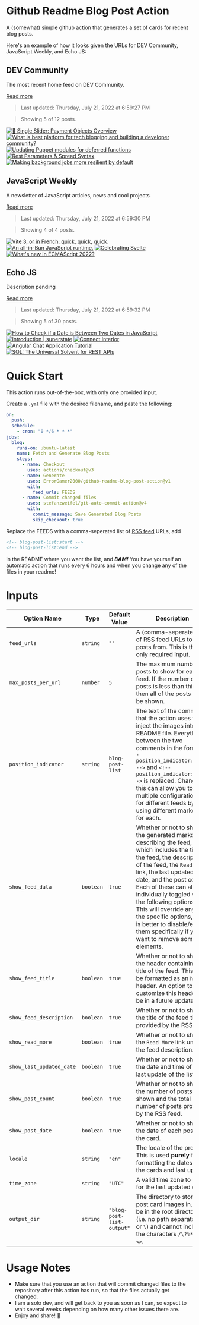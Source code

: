 # Github Readme Blog Post Action

A (somewhat) simple github action that generates a set of cards for recent blog posts.

Here's an example of how it looks given the URLs for DEV Community, JavaScript Weekly, and Echo JS:

<!-- post-list:start -->
## DEV Community

The most recent home feed on DEV Community.

[Read more](https://dev.to)
> Last updated: Thursday, July 21, 2022 at 6:59:27 PM

> Showing 5 of 12 posts.

[![🍔 Single Slider: Payment Objects Overview](https://raw.githubusercontent.com/ErrorGamer2000/github-readme-blog-post-action/main/generated_files/DEV_Community/🍔_Single_Slider__Payment_Objects_Overview.svg)](https://dev.to/stripe/single-slider-payment-objects-overview-a0d)
[![What is best platform for tech blogging and building a developer community?](https://raw.githubusercontent.com/ErrorGamer2000/github-readme-blog-post-action/main/generated_files/DEV_Community/What_is_best_platform_for_tech_blogging_and_building_a_developer_community_.svg)](https://dev.to/mwanjemike/what-is-best-platform-for-tech-blogging-and-building-a-developer-community-5ho2)
[![Updating Puppet modules for deferred functions](https://raw.githubusercontent.com/ErrorGamer2000/github-readme-blog-post-action/main/generated_files/DEV_Community/Updating_Puppet_modules_for_deferred_functions.svg)](https://dev.to/puppet/updating-puppet-modules-for-deferred-functions-5d6k)
[![Rest Parameters & Spread Syntax](https://raw.githubusercontent.com/ErrorGamer2000/github-readme-blog-post-action/main/generated_files/DEV_Community/Rest_Parameters___Spread_Syntax.svg)](https://dev.to/irajbhinde/rest-parameters-spread-syntax-2k92)
[![Making background jobs more resilient by default](https://raw.githubusercontent.com/ErrorGamer2000/github-readme-blog-post-action/main/generated_files/DEV_Community/Making_background_jobs_more_resilient_by_default.svg)](https://dev.to/aha/making-background-jobs-more-resilient-by-default-127l)


## JavaScript Weekly

A newsletter of JavaScript articles, news and cool projects

[Read more](https://javascriptweekly.com/)
> Last updated: Thursday, July 21, 2022 at 6:59:30 PM

> Showing 4 of 4 posts.

[![Vite 3, or in French: quick, quick, quick.](https://raw.githubusercontent.com/ErrorGamer2000/github-readme-blog-post-action/main/generated_files/JavaScript_Weekly/Vite_3__or_in_French__quick__quick__quick..svg)](https://javascriptweekly.com/issues/598)
[![An all-in-Bun JavaScript runtime.](https://raw.githubusercontent.com/ErrorGamer2000/github-readme-blog-post-action/main/generated_files/JavaScript_Weekly/An_all-in-Bun_JavaScript_runtime..svg)](https://javascriptweekly.com/issues/597)
[![Celebrating Svelte](https://raw.githubusercontent.com/ErrorGamer2000/github-readme-blog-post-action/main/generated_files/JavaScript_Weekly/Celebrating_Svelte.svg)](https://javascriptweekly.com/issues/596)
[![What's new in ECMAScript 2022?](https://raw.githubusercontent.com/ErrorGamer2000/github-readme-blog-post-action/main/generated_files/JavaScript_Weekly/What's_new_in_ECMAScript_2022_.svg)](https://javascriptweekly.com/issues/595)


## Echo JS

Description pending

[Read more](
http://www.echojs.com
)
> Last updated: Thursday, July 21, 2022 at 6:59:32 PM

> Showing 5 of 30 posts.

[![How to Check if a Date is Between Two Dates in JavaScript](https://raw.githubusercontent.com/ErrorGamer2000/github-readme-blog-post-action/main/generated_files/_Echo_JS_/How_to_Check_if_a_Date_is_Between_Two_Dates_in_JavaScript.svg)](
https://masteringjs.io/tutorials/fundamentals/check-date-between-two-dates
)
[![Introduction | superstate](https://raw.githubusercontent.com/ErrorGamer2000/github-readme-blog-post-action/main/generated_files/_Echo_JS_/Introduction___superstate.svg)](https://superstate.dev/)
[![Connect Interior](https://raw.githubusercontent.com/ErrorGamer2000/github-readme-blog-post-action/main/generated_files/_Echo_JS_/Connect_Interior.svg)](https://connectinterior.com/)
[![Angular Chat Application Tutorial](https://raw.githubusercontent.com/ErrorGamer2000/github-readme-blog-post-action/main/generated_files/_Echo_JS_/Angular_Chat_Application_Tutorial.svg)](https://metered.hashnode.dev/angular-chat-application-tutorial)
[![SQL: The Universal Solvent for REST APIs](https://raw.githubusercontent.com/ErrorGamer2000/github-readme-blog-post-action/main/generated_files/_Echo_JS_/SQL__The_Universal_Solvent_for_REST_APIs.svg)](https://www.oreilly.com/radar/sql-the-universal-solvent-for-rest-apis/)


<!-- post-list:end -->

# Quick Start

This action runs out-of-the-box, with only one provided input.

Create a `.yml` file with the desired filename, and paste the following:

```yml
on:
  push:
  schedule:
    - cron: "0 */6 * * *"
jobs:
  blog:
    runs-on: ubuntu-latest
    name: Fetch and Generate Blog Posts
    steps:
      - name: Checkout
        uses: actions/checkout@v3
      - name: Generate
        uses: ErrorGamer2000/github-readme-blog-post-action@v1
        with:
          feed_urls: FEEDS
      - name: Commit changed files
        uses: stefanzweifel/git-auto-commit-action@v4
        with:
          commit_message: Save Generated Blog Posts
          skip_checkout: true
```

Replace the FEEDS with a comma-seperated list of [RSS feed](https://rss.com/blog/how-do-rss-feeds-work/) URLs, add

```md
<!-- blog-post-list:start -->
<!-- blog-post-list:end -->
```

in the README where you want the list, and **_BAM!_** You have yourself an automatic action that runs every 6 hours and when you change any of the files in your readme!

# Inputs

<table>
  <thead>
    <tr>
      <th>Option Name</th>
      <th>Type</th>
      <th>Default Value</th>
      <th>Description</th>
    </tr>
  </thead>
  <tbody>
    <tr>
      <td><code>feed_urls</code></td>
      <td><code>string</code></td>
      <td><code>""</code></td>
      <td>A (comma-seperated) list of RSS feed URLs to load posts from. This is the only required input.</td>
    </tr>
    <tr>
      <td><code>max_posts_per_url</code></td>
      <td><code>number</code></td>
      <td><code>5</code></td>
      <td>The maximum number of posts to show for each feed. If the number of posts is less than this, then all of the posts will be shown.</td>
    </tr>
    <tr>
      <td><code>position_indicator</code></td>
      <td><code>string</code></td>
      <td><code>blog-post-list</code></td>
      <td>The text of the comments that the action uses to inject the images into the README file. Everything between the two comments in the form <code>&lt;!-- position_indicator:start --&gt;</code> and <code>&lt;!-- position_indicator:end --&gt;</code> is replaced. Changing this can allow you to use multiple configurations for different feeds by using different markers for each.</td>
    </tr>
    <tr>
      <td><code>show_feed_data</code></td>
      <td><code>boolean</code></td>
      <td><code>true</code></td>
      <td>Whether or not to show the generated markdown describing the feed, which includes the title of the feed, the description of the feed, the <code>Read More</code> link, the last updated date, and the post count. Each of these can also be individually toggled with the following options. This will override any of the specific options, so it is better to disable/enable them specifically if you want to remove some elements.</td>
    </tr>
    <tr>
      <td><code>show_feed_title</code></td>
      <td><code>boolean</code></td>
      <td><code>true</code></td>
      <td>Whether or not to show the header containing the title of the feed. This will be formatted as an <code>h2</code> header. An option to customize this header will be in a future update.</td>
    </tr>
    <tr>
      <td><code>show_feed_description</code></td>
      <td><code>boolean</code></td>
      <td><code>true</code></td>
      <td>Whether or not to show the title of the feed that is provided by the RSS feed.</td>
    </tr>
    <tr>
      <td><code>show_read_more</code></td>
      <td><code>boolean</code></td>
      <td><code>true</code></td>
      <td>Whether or not to show the <code>Read More</code> link under the feed description.</td>
    </tr>
    <tr>
      <td><code>show_last_updated_date</code></td>
      <td><code>boolean</code></td>
      <td><code>true</code></td>
      <td>Whether or not to show the date and time of the last update of the list.</td>
    </tr>
    <tr>
      <td><code>show_post_count</code></td>
      <td><code>boolean</code></td>
      <td><code>true</code></td>
      <td>Whether or not to show the number of posts shown and the total number of posts provided by the RSS feed.</td>
    </tr>
    <tr>
      <td><code>show_post_date</code></td>
      <td><code>boolean</code></td>
      <td><code>true</code></td>
      <td>Whether or not to show the date of each post on the card.</td>
    </tr>
    <tr>
      <td><code>locale</code></td>
      <td><code>string</code></td>
      <td><code>"en"</code></td>
      <td>The locale of the project. This is used <strong>purely</strong> for formatting the dates of the cards and last update.</td>
    </tr>
    <tr>
      <td><code>time_zone</code></td>
      <td><code>string</code></td>
      <td><code>"UTC"</code></td>
      <td>A valid time zone to use for the last updated date.</td>
    </tr>
    <tr>
      <td><code>output_dir</code></td>
      <td><code>string</code></td>
      <td><code>"blog-post-list-output"</code></td>
      <td>The directory to store the post card images in. Must be in the root directory (i.e. no path separators <code>/</code> or <code>\</code>) and cannot include the characters <code>/\?%*:|"&lt;&gt;</code>.</td>
    </tr>
<!--
    <tr>
      <td><code></code></td>
      <td><cde></cde></td>
      <td><code></code></td>
      <td></td>
    </tr>
-->
  </tbody>
</table>

# Usage Notes

- Make sure that you use an action that will commit changed files to the repository after this action has run, so that the files actually get changed.
- I am a solo dev, and will get back to you as soon as I can, so expect to wait several weeks depending on how many other issues there are.
- Enjoy and share! 🤗
